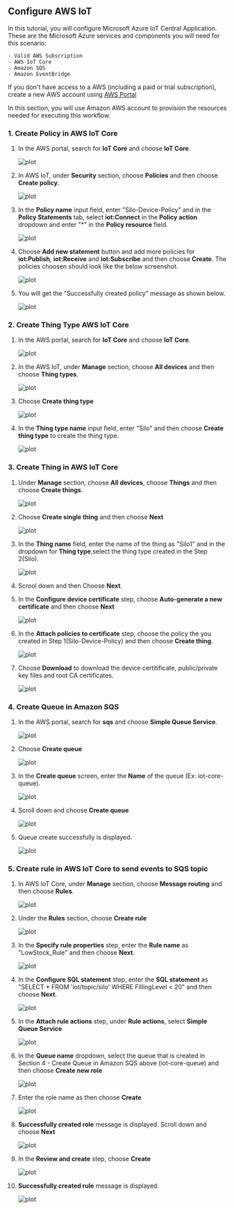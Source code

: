 ## Configure AWS IoT

In this tutorial, you will configure Microsoft Azure IoT Central Application. These are the Microsoft Azure services and components you will need for this scenario:

    - Valid AWS Subscription
    - AWS IoT Core
    - Amazon SQS
    - Amazon EventBridge

If you don't have access to a AWS (including a paid or trial subscription), create a new AWS account using [AWS Portal](https://aws.amazon.com/)


In this section, you will use Amazon AWS account to provision the resources needed for executing this workflow.

### 1. Create Policy in AWS IoT Core

1. In the AWS portal, search for **IoT Core** and choose **IoT Core**.

    ![plot](./images/iot-core-search.png)

2. In AWS IoT, under **Security** section, choose **Policies** and then choose **Create policy**.

    ![plot](./images/iot-policy-create1.png)

3. In the **Policy name** input field, enter "Silo-Device-Policy" and in the **Policy Statements** tab, select **iot:Connect** in the **Policy action** dropdown and enter "*" in the **Policy resource** field.

    ![plot](./images/iot-policy-create2.png)

4. Choose **Add new statement** button and add more policies for **iot:Publish**, **iot:Receive** and  **iot:Subscribe** and then choose **Create**.
    The policies choosen should look like the below screenshot.

    ![plot](./images/iot-policy-create3.png)

5. You will get the "Successfully created policy" message as shown below.

    ![plot](./images/iot-policy-create3.png)

### 2. Create Thing Type AWS IoT Core

1. In the AWS portal, search for **IoT Core** and choose **IoT Core**.

    ![plot](./images/iot-core-search.png)

2. In the AWS IoT, under **Manage** section, choose **All devices** and then choose **Thing types**.

    ![plot](./images/iot-thing-types.png)

3. Choose **Create thing type**

    ![plot](./images/iot-thing-types-create1.png)

4. In the **Thing type name** input field, enter "Silo" and then choose **Create thing type** to create the thing type.

    ![plot](./images/iot-thing-types-create2.png)

### 3. Create Thing in AWS IoT Core

1. Under **Manage** section, choose **All devices**, choose **Things** and then choose **Create things**.

    ![plot](./images/iot-thing-create1.png)

2. Choose **Create single thing** and then choose **Next**

    ![plot](./images/iot-thing-create2.png)

3. In the **Thing name** field, enter the name of the thing as "Silo1" and in the dropdown for **Thing type**,select the thing type created in the Step 2(Silo).

    ![plot](./images/iot-thing-create3.png)

4. Scrool down and then Choose **Next**.

5. In the **Configure device certificate** step, choose **Auto-generate a new certificate** and then choose **Next**

    ![plot](./images/iot-thing-create4.png)

6. In the **Attach policies to certificate** step, choose the policy the you created in Step 1(Silo-Device-Policy) and then choose **Create thing**.

    ![plot](./images/iot-thing-create5.png)

7. Choose **Download** to download the device certitificate, public/private key files and root CA certificates.

    ![plot](./images/iot-thing-certificates.png)

### 4. Create Queue in Amazon SQS

1. In the AWS portal, search for **sqs** and choose **Simple Queue Service**.

    ![plot](./images/sqs-search.png)

2. Choose **Create queue**

    ![plot](./images/sqs-queue-create1.png)

3. In the **Create queue** screen, enter the **Name** of the queue (Ex: iot-core-queue).

    ![plot](./images/sqs-queue-create2.png)

4. Scroll down and choose **Create queue**

    ![plot](./images/sqs-queue-create3.png)

5. Queue create successfully is displayed.

    ![plot](./images/sqs-queue-create4.png)

### 5. Create rule in AWS IoT Core to send events to SQS topic

1. In AWS IoT Core, under **Manage** section, choose **Message routing** and then choose **Rules**.

    ![plot](./images/iot-rules1.png)

2. Under the **Rules** section, choose **Create rule**

    ![plot](./images/iot-rules2.png)

3. In the **Specify rule properties** step, enter the **Rule name** as "LowStock_Rule" and then choose **Next**.

    ![plot](./images/iot-rules3.png)

4. In the **Configure SQL statement** step, enter the **SQL statement** as "SELECT * FROM 'iot/topic/silo' WHERE FillingLevel < 20" and then choose **Next**.

    ![plot](./images/iot-rules4.png)

5. In the **Attach rule actions** step, under **Rule actions**, select **Simple Queue Service**

    ![plot](./images/iot-rules5.png)

6. In the **Queue name** dropdown, select the queue that is created in Section 4 - Create Queue in Amazon SQS above (iot-core-queue) and then choose **Create new role**

    ![plot](./images/iot-rules6.png)

7. Enter the role name as then choose **Create**

    ![plot](./images/iot-rules-role.png)

8. **Successfully created role** message is displayed. Scroll down and choose **Next**

    ![plot](./images/iot-rules7.png)

9. In the **Review and create** step, choose **Create**

    ![plot](./images/iot-rules8.png)

10. **Successfully created rule** message is displayed.

    ![plot](./images/iot-rules9.png)